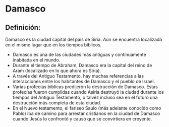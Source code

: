 # Damasco

## Definición: 

Damasco es la ciudad capital del país de Siria. Aún se encuentra localizada en el mismo lugar que en los tiempos bíblicos.

* Damasco es una de las ciudades más antiguas y contínuamente inabitada en el mundo.
* Durante el tiempo de Abraham, Damasco era la capital del reino de Aram (localizado en lo que ahora es Siria).
* A través del Antiguo Testamento, hay muchas referencias a las interacciones entre los habitantes de Damasco y el pueblo de Israel.
* Varias profecías bíblicas predijeron la destrucción de Damasco. Estas profecías fueron cumplidas cuando Asiria destruyó la ciudad durante los tiempos del Antiguo Testamento, o talvéz incluso sea en el futuro una destrucción más completa de esta ciudad.
* En el Nuevo testamento, el fariseo Saulo (más adelante conocido como Pablo) iba de camino para arrestar cristianos en la ciudad de Damasco cuando Jesús lo confrontó y causó que se convirtiera en creyente.

